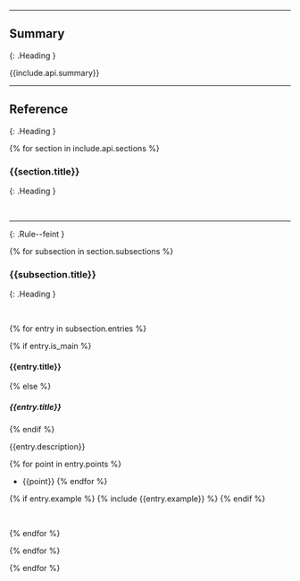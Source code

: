 
---

## Summary
{: .Heading }

{{include.api.summary}}

---

## Reference
{: .Heading }

{% for section in include.api.sections %}

### {{section.title}}
{: .Heading }

<br/>

---
{: .Rule--feint }

{% for subsection in section.subsections %}

### {{subsection.title}}
{: .Heading }

<br/>

{% for entry in subsection.entries %}

{% if entry.is_main %}
#### {{entry.title}}
{% else %}
##### {{entry.title}}
{% endif %}

{{entry.description}}

{% for point in entry.points %}
- {{point}}
{% endfor %}

{% if entry.example %}
{% include {{entry.example}} %}
{% endif %}

<br/>

{% endfor %}

{% endfor %}

{% endfor %}
